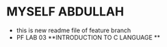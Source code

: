 # MYSELF ABDULLAH 
 - this is new readme file of feature branch 
 -  PF LAB 03 **INTRODUCTION TO C LANGUAGE **
